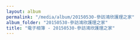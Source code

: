```yaml
---
layout: album
permalink: "/media/album/20150530-參訪鴻欣護理之家"
album_folder: "20150530-參訪鴻欣護理之家"
title: "電子相簿 - 20150530-參訪鴻欣護理之家"
---
```

